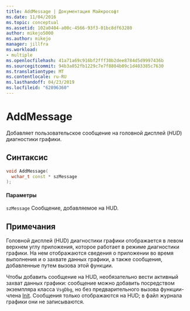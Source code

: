 ```yaml
---
title: AddMessage | Документация Майкрософт
ms.date: 11/04/2016
ms.topic: conceptual
ms.assetid: 102a0404-a00c-4566-93f3-01bc8df63280
author: mikejo5000
ms.author: mikejo
manager: jillfra
ms.workload:
- multiple
ms.openlocfilehash: 41a71a69c916bf2fff30b2dee8784d5d9997436b
ms.sourcegitcommit: 94b3a052fb1229c7e7f8804b09c1d403385c7630
ms.translationtype: MT
ms.contentlocale: ru-RU
ms.lasthandoff: 04/23/2019
ms.locfileid: "62896360"
---
```

# <a name="addmessage"></a>AddMessage
Добавляет пользовательское сообщение на головной дисплей (*HUD*) диагностики графики.

## <a name="syntax"></a>Синтаксис

```C++
void AddMessage(
  wchar_t const * szMessage
);
```

#### <a name="parameters"></a>Параметры
 `szMessage` Сообщение, добавляемое на HUD.

## <a name="remarks"></a>Примечания
 Головной дисплей (HUD) диагностики графики отображается в левом верхнем углу приложения, которое работает в режиме диагностики графики. На нем отображаются сведения о приложении во время выполнения и о захвате данных графики, а также сообщения, добавленные путем вызова этой функции.

 Чтобы добавить сообщение на HUD, необязательно вести активный захват данных графики: сообщение можно добавить посредством экземпляра класса `VsgDbg`, но без предварительного вызова функции-члена [Init](init.md). Сообщения только отображаются на HUD; в файл журнала графики они не записываются.